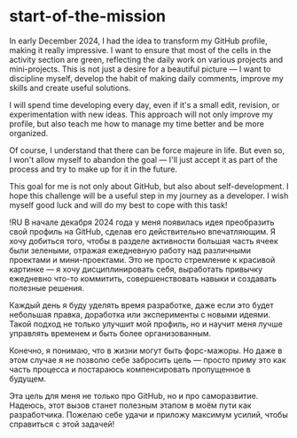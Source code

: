 # start-of-the-mission
In early December 2024, I had the idea to transform my GitHub profile, making it really impressive. I want to ensure that most of the cells in the activity section are green, reflecting the daily work on various projects and mini-projects. This is not just a desire for a beautiful picture — I want to discipline myself, develop the habit of making daily comments, improve my skills and create useful solutions.  

I will spend time developing every day, even if it's a small edit, revision, or experimentation with new ideas. This approach will not only improve my profile, but also teach me how to manage my time better and be more organized.  

Of course, I understand that there can be force majeure in life. But even so, I won't allow myself to abandon the goal — I'll just accept it as part of the process and try to make up for it in the future.  

This goal for me is not only about GitHub, but also about self-development. I hope this challenge will be a useful step in my journey as a developer. I wish myself good luck and will do my best to cope with this task! 


!RU
В начале декабря 2024 года у меня появилась идея преобразить свой профиль на GitHub, сделав его действительно впечатляющим. Я хочу добиться того, чтобы в разделе активности большая часть ячеек были зелеными, отражая ежедневную работу над различными проектами и мини-проектами. Это не просто стремление к красивой картинке — я хочу дисциплинировать себя, выработать привычку ежедневно что-то коммитить, совершенствовать навыки и создавать полезные решения.  

Каждый день я буду уделять время разработке, даже если это будет небольшая правка, доработка или эксперименты с новыми идеями. Такой подход не только улучшит мой профиль, но и научит меня лучше управлять временем и быть более организованным.  

Конечно, я понимаю, что в жизни могут быть форс-мажоры. Но даже в этом случае я не позволю себе забросить цель — просто приму это как часть процесса и постараюсь компенсировать пропущенное в будущем.  

Эта цель для меня не только про GitHub, но и про саморазвитие. Надеюсь, этот вызов станет полезным этапом в моём пути как разработчика. Пожелаю себе удачи и приложу максимум усилий, чтобы справиться с этой задачей! 
